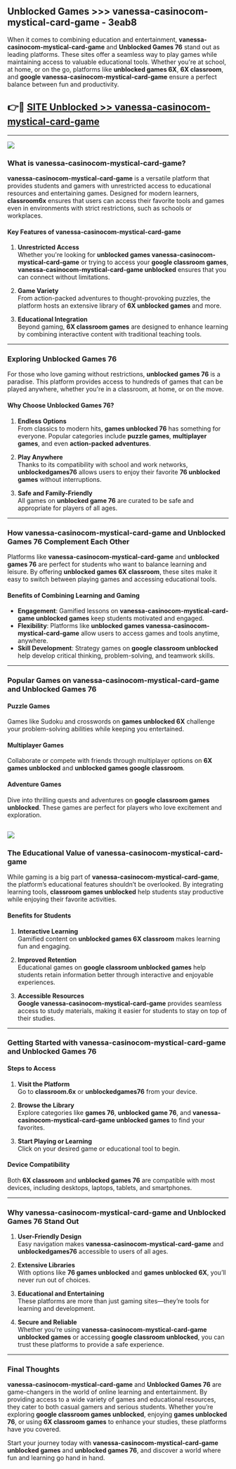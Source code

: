 ## Unblocked Games >>> vanessa-casinocom-mystical-card-game - 3eab8 

When it comes to combining education and entertainment, **vanessa-casinocom-mystical-card-game** and **Unblocked Games 76** stand out as leading platforms. These sites offer a seamless way to play games while maintaining access to valuable educational tools. Whether you're at school, at home, or on the go, platforms like **unblocked games 6X**, **6X classroom**, and **google vanessa-casinocom-mystical-card-game** ensure a perfect balance between fun and productivity.
## 👉🔴 [SITE Unblocked >> vanessa-casinocom-mystical-card-game](http://premium.freeplayer.one?title=vanessa-casinocom-mystical-card-game&ref=22JU)
---
<a href="http://premium.freeplayer.one?title=vanessa-casinocom-mystical-card-game&ref=22JU/"><img src="https://github.com/user-attachments/assets/438f12ca-57a4-47a3-8ead-c64da593a1e5"/></a>
### What is vanessa-casinocom-mystical-card-game?  

**vanessa-casinocom-mystical-card-game** is a versatile platform that provides students and gamers with unrestricted access to educational resources and entertaining games. Designed for modern learners, **classroom6x** ensures that users can access their favorite tools and games even in environments with strict restrictions, such as schools or workplaces.  

#### Key Features of vanessa-casinocom-mystical-card-game  

1. **Unrestricted Access**  
   Whether you're looking for **unblocked games vanessa-casinocom-mystical-card-game** or trying to access your **google classroom games**, **vanessa-casinocom-mystical-card-game unblocked** ensures that you can connect without limitations.  

2. **Game Variety**  
   From action-packed adventures to thought-provoking puzzles, the platform hosts an extensive library of **6X unblocked games** and more.  

3. **Educational Integration**  
   Beyond gaming, **6X classroom games** are designed to enhance learning by combining interactive content with traditional teaching tools.  



---

### Exploring Unblocked Games 76  

For those who love gaming without restrictions, **unblocked games 76** is a paradise. This platform provides access to hundreds of games that can be played anywhere, whether you're in a classroom, at home, or on the move.  

#### Why Choose Unblocked Games 76?  

1. **Endless Options**  
   From classics to modern hits, **games unblocked 76** has something for everyone. Popular categories include **puzzle games**, **multiplayer games**, and even **action-packed adventures**.  

2. **Play Anywhere**  
   Thanks to its compatibility with school and work networks, **unblockedgames76** allows users to enjoy their favorite **76 unblocked games** without interruptions.  

3. **Safe and Family-Friendly**  
   All games on **unblocked game 76** are curated to be safe and appropriate for players of all ages.  

---

### How vanessa-casinocom-mystical-card-game and Unblocked Games 76 Complement Each Other  

Platforms like **vanessa-casinocom-mystical-card-game** and **unblocked games 76** are perfect for students who want to balance learning and leisure. By offering **unblocked games 6X classroom**, these sites make it easy to switch between playing games and accessing educational tools.  

#### Benefits of Combining Learning and Gaming  

- **Engagement**: Gamified lessons on **vanessa-casinocom-mystical-card-game unblocked games** keep students motivated and engaged.  
- **Flexibility**: Platforms like **unblocked games vanessa-casinocom-mystical-card-game** allow users to access games and tools anytime, anywhere.  
- **Skill Development**: Strategy games on **google classroom unblocked** help develop critical thinking, problem-solving, and teamwork skills.  

---

### Popular Games on vanessa-casinocom-mystical-card-game and Unblocked Games 76  

#### Puzzle Games  

Games like Sudoku and crosswords on **games unblocked 6X** challenge your problem-solving abilities while keeping you entertained.  

#### Multiplayer Games  

Collaborate or compete with friends through multiplayer options on **6X games unblocked** and **unblocked games google classroom**.  

#### Adventure Games  

Dive into thrilling quests and adventures on **google classroom games unblocked**. These games are perfect for players who love excitement and exploration.  

<a href="http://download.freeplayer.one?title=vanessa-casinocom-mystical-card-game&ref=23D/"><img src="https://github.com/user-attachments/assets/fe0c3e91-c8e1-489c-acf0-e2f614c12fb8"/></a>
---

### The Educational Value of vanessa-casinocom-mystical-card-game  

While gaming is a big part of **vanessa-casinocom-mystical-card-game**, the platform’s educational features shouldn’t be overlooked. By integrating learning tools, **classroom games unblocked** help students stay productive while enjoying their favorite activities.  

#### Benefits for Students  

1. **Interactive Learning**  
   Gamified content on **unblocked games 6X classroom** makes learning fun and engaging.  

2. **Improved Retention**  
   Educational games on **google classroom unblocked games** help students retain information better through interactive and enjoyable experiences.  

3. **Accessible Resources**  
   **Google vanessa-casinocom-mystical-card-game** provides seamless access to study materials, making it easier for students to stay on top of their studies.  

---

### Getting Started with vanessa-casinocom-mystical-card-game and Unblocked Games 76  

#### Steps to Access  

1. **Visit the Platform**  
   Go to **classroom.6x** or **unblockedgames76** from your device.  

2. **Browse the Library**  
   Explore categories like **games 76**, **unblocked game 76**, and **vanessa-casinocom-mystical-card-game unblocked games** to find your favorites.  

3. **Start Playing or Learning**  
   Click on your desired game or educational tool to begin.  

#### Device Compatibility  

Both **6X classroom** and **unblocked games 76** are compatible with most devices, including desktops, laptops, tablets, and smartphones.  

---

### Why vanessa-casinocom-mystical-card-game and Unblocked Games 76 Stand Out  

1. **User-Friendly Design**  
   Easy navigation makes **vanessa-casinocom-mystical-card-game** and **unblockedgames76** accessible to users of all ages.  

2. **Extensive Libraries**  
   With options like **76 games unblocked** and **games unblocked 6X**, you’ll never run out of choices.  

3. **Educational and Entertaining**  
   These platforms are more than just gaming sites—they’re tools for learning and development.  

4. **Secure and Reliable**  
   Whether you’re using **vanessa-casinocom-mystical-card-game unblocked games** or accessing **google classroom unblocked**, you can trust these platforms to provide a safe experience.  

---

### Final Thoughts  

**vanessa-casinocom-mystical-card-game** and **Unblocked Games 76** are game-changers in the world of online learning and entertainment. By providing access to a wide variety of games and educational resources, they cater to both casual gamers and serious students. Whether you’re exploring **google classroom games unblocked**, enjoying **games unblocked 76**, or using **6X classroom games** to enhance your studies, these platforms have you covered.  

Start your journey today with **vanessa-casinocom-mystical-card-game unblocked games** and **unblocked games 76**, and discover a world where fun and learning go hand in hand.  